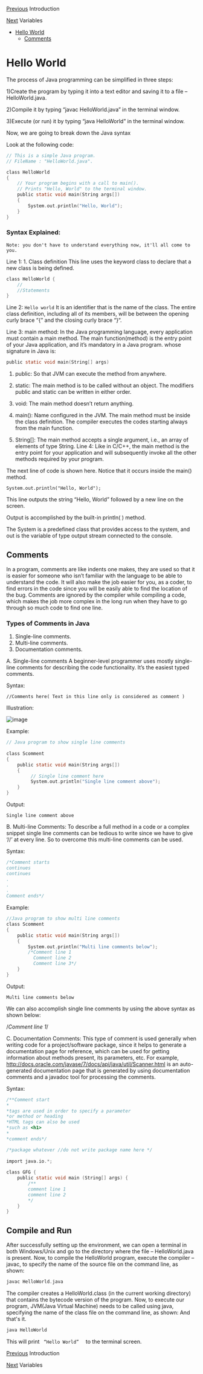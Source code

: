 [Previous](../00_introduction/introduction.md) Introduction

[Next](../02_Variables/variables.md) Variables

* [Hello World](./hello_world.md#hello-world)
	* [Comments](./hello_world.md#comments)

# Hello World

The process of Java programming can be simplified in three steps: 

1)Create the program by typing it into a text editor and saving it to a file – HelloWorld.java.








2)Compile it by typing “javac HelloWorld.java” in the terminal window.






3)Execute (or run) it by typing “java HelloWorld” in the terminal window.


Now, we are going to break down the Java syntax

Look at the following code:

```C
// This is a simple Java program.
// FileName : "HelloWorld.java".

class HelloWorld
{
	// Your program begins with a call to main().
	// Prints "Hello, World" to the terminal window.
	public static void main(String args[])
	{
		System.out.println("Hello, World");
	}
}

```
### Syntax Explained:

```
Note: you don't have to understand everything now, it'll all come to you.
```

Line 1:  1. Class definition
This line uses the keyword class to declare that a new class is being defined.
```c
class HelloWorld {
    //
    //Statements
}
```


Line 2: ``Hello world``
It is an identifier that is the name of the class. The entire class definition, including all of its members, will be between the opening curly brace “{” and the closing curly brace “}“.

Line 3: main method: 
In the Java programming language, every application must contain a main method. The main function(method) is the entry point of your Java application, and it’s mandatory in a Java program. whose signature in Java is: 
```c
public static void main(String[] args)
```

1) public: So that JVM can execute the method from anywhere.




2) static: The main method is to be called without an object. The modifiers public and static can be written in either order.



3) void: The main method doesn’t return anything.




4) main(): Name configured in the JVM. The main method must be inside the class definition. The compiler executes the codes starting always from the main function.




5) String[]: The main method accepts a single argument, i.e., an array of elements of type String.
Line 4: 
Like in C/C++, the main method is the entry point for your application and will subsequently invoke all the other methods required by your program.

The next line of code is shown here. Notice that it occurs inside the main() method. 
```
System.out.println("Hello, World");
```
This line outputs the string “Hello, World” followed by a new line on the screen. 

Output is accomplished by the built-in println( ) method. 

The System is a predefined class that provides access to the system, and out is the variable of type output stream connected to the console.

## Comments
In a program, comments are like indents one makes, they are used so that it is easier for someone who isn’t familiar with the language to be able to understand the code. It will also make the job easier for you, as a coder, to find errors in the code since you will be easily able to find the location of the bug. Comments are ignored by the compiler while compiling a code, which makes the job more complex in the long run when they have to go through so much code to find one line.



### Types of Comments in Java

1. Single-line comments.
2. Multi-line comments.
3. Documentation comments.

A. Single-line comments
A beginner-level programmer uses mostly single-line comments for describing the code functionality. It’s the easiest typed comments.

Syntax:  
```
//Comments here( Text in this line only is considered as comment )
```
Illustration: 

![image](https://user-images.githubusercontent.com/110519406/222536618-64f1d320-d299-40a8-9cf0-c5b0e95043d6.png)


Example:

```c
// Java program to show single line comments
 
class Scomment
{
    public static void main(String args[])
    {
         // Single line comment here
         System.out.println("Single line comment above");
    }
}
```
Output:

```
Single line comment above
```

B. Multi-line Comments:
To describe a full method in a code or a complex snippet single line comments can be tedious to write since we have to give ‘//’ at every line. So to overcome this multi-line comments can be used. 

Syntax: 

```C
/*Comment starts
continues
continues
.
.
.
Comment ends*/
```
Example:  

```C
//Java program to show multi line comments
class Scomment
{
    public static void main(String args[])
    {
        System.out.println("Multi line comments below");
        /*Comment line 1
          Comment line 2
          Comment line 3*/
    }
}
```
Output:
```
Multi line comments below
```
We can also accomplish single line comments by using the above syntax as shown below: 

/*Comment line 1*/

C. Documentation Comments:
This type of comment is used generally when writing code for a project/software package, since it helps to generate a documentation page for reference, which can be used for getting information about methods present, its parameters, etc. For example, http://docs.oracle.com/javase/7/docs/api/java/util/Scanner.html is an auto-generated documentation page that is generated by using documentation comments and a javadoc tool for processing the comments.

Syntax:  

```C
/**Comment start
*
*tags are used in order to specify a parameter
*or method or heading
*HTML tags can also be used 
*such as <h1>
*
*comment ends*/

/*package whatever //do not write package name here */
 
import java.io.*;
 
class GFG {
    public static void main (String[] args) {
        /**
        comment line 1
        comment line 2
        */
    }
}
```





## Compile and Run


After successfully setting up the environment, we can open a terminal in both Windows/Unix and go to the directory where the file – HelloWorld.java is present.
Now, to compile the HelloWorld program, execute the compiler – javac, to specify the name of the source file on the command line, as shown:

```c
javac HelloWorld.java 
```

The compiler creates a HelloWorld.class (in the current working directory) that contains the bytecode version of the program. Now, to execute our program, JVM(Java Virtual Machine) needs to be called using java, specifying the name of the class file on the command line, as shown:
And that's it.

```c
java HelloWorld
```
This will print ```  “Hello World”   ``` to the terminal screen.







[Previous](../00_introduction/introduction.md) Introduction

[Next](../02_Variables/variables.md) Variables

